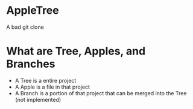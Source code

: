 # AppleTree
A bad git clone

# What are Tree, Apples, and Branches
- A Tree is a entire project
- A Apple is a file in that project
- A Branch is a portion of that project that can be merged into the Tree (not implemented)
